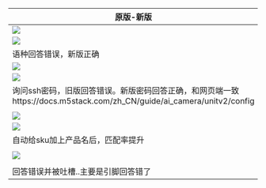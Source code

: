 
| 原版-新版                                                                                      |
| ------------------------------------------------------------------------------------------ |
| ![](Pasted%20image%2020250519164600.png)                                                   |
| ![](Pasted%20image%2020250519164618.png)                                                   |
| 语种回答错误，新版正确                                                                                |
| ![](Pasted%20image%2020250519165012.png)                                                   |
| ![](Pasted%20image%2020250519165055.png)                                                   |
| 询问ssh密码，旧版回答错误。新版密码回答正确，和网页端一致https://docs.m5stack.com/zh_CN/guide/ai_camera/unitv2/config |
|                                                                                            |
| ![](Pasted%20image%2020250519180441.png)                                                   |
| ![](Pasted%20image%2020250519180511.png)                                                   |
| 自动给sku加上产品名后，匹配率提升                                                                         |
|                                                                                            |
| ![](Pasted%20image%2020250519181324.png)                                                   |
|                                                                                            |
| 回答错误并被吐槽..主要是引脚回答错了                                                                        |
